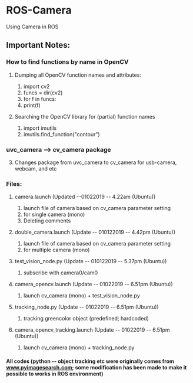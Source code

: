 # ROS-Camera
Using Camera in ROS

## Important Notes:

### How to find functions by name in OpenCV

1.  Dumping all OpenCV function names and attributes:
    1.  import cv2
    2.  funcs = dir(cv2)
    3.  for f in funcs:
    4.  print(f)

2.  Searching the OpenCV library for (partial) function names
    1.  import imutils
    2.  imutils.find_function("contour")

### uvc_camera --> cv_camera package
3.  Changes package from uvc_camera to cv_camera for usb-camera, webcam, and etc

### Files:
1.  camera.launch (Updated --01022019 -- 4.22am (Ubuntu))
    1.  launch file of camera based on cv_camera parameter setting
    2.  for single camera (mono)
    3.  Deleting comments

2.  double_camera.launch (Update -- 010122019 -- 4.42pm (Ubuntu))
    1.  launch file of camera based on cv_camera parameter setting
    2.  for multiple camera (mono)

3.  test_vision_node.py (Update -- 010122019 -- 5.37pm (Ubuntu))
    1.  subscribe with camera0/cam0

4.  camera_opencv.launch (Update -- 01022019 -- 6.51pm (Ubuntu))
    1.  launch cv_camera (mono) + test_vision_node.py

5.  tracking_node.py (Update -- 01022019 -- 6.51pm (Ubuntu))
    1.  tracking greencolor object (predefined; hardcoded)

6.  camera_opencv_tracking.launch (Update -- 01022019 -- 6.51pm (Ubuntu))
    1.  launch cv_camera (mono) + tracking_node.py

#### All codes (python -- object tracking etc were originally comes from www.pyimagesearch.com; some modification has been made to make it possible to works in ROS environment)
